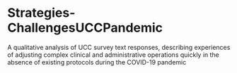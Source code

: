 # Strategies-ChallengesUCCPandemic
A qualitative analysis of UCC survey text responses, describing experiences of adjusting complex clinical and administrative operations quickly in the absence of existing protocols during the COVID-19 pandemic
